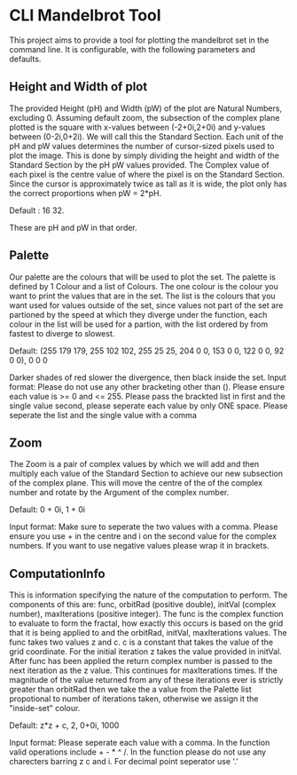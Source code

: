 # CLI Mandelbrot Tool

This project aims to provide a tool for plotting the mandelbrot set in the command line. 
It is configurable, with the following parameters and defaults.

Height and Width of plot
-------------------------------------
The provided Height (pH) and Width (pW) of the plot are Natural Numbers, excluding 0.
Assuming default zoom, the subsection of the complex plane plotted is the square with x-values between (-2+0i,2+0i)
and y-values between (0-2i,0+2i). We will call this the Standard Section. Each unit of the pH and pW values determines the number of cursor-sized pixels 
used to plot the image. This is done by simply dividing the height and width of the Standard Section by the pH pW values provided. 
The Complex value of each pixel is the centre value of where the pixel is on the Standard Section. Since the cursor is approximately twice as tall as it is wide,
the plot only has the correct proportions when pW = 2*pH.

Default : 16 32.

These are pH and pW in that order.
 
	
Palette
--------------------------------------
Our palette are the colours that will be used to plot the set. The palette is defined by 1 Colour and a list of Colours. The one colour is the colour you
want to print the values that are in the set. The list is the colours that you want used for values outside of the set, since values not part of the set are
partioned by the speed at which they diverge under the function, each colour in the list will be used for a partion, with the list ordered by from fastest to diverge 
to slowest.

Default: (255 179 179, 255 102 102, 255 25 25, 204 0 0, 153 0 0, 122 0 0, 92 0 0), 0 0 0
 
Darker shades of red slower the divergence, then black inside the set.
Input format: Please do not use any other bracketing other than (). Please ensure each value is >= 0 and <= 255. Please pass the brackted list in first and the single value second, please seperate each value by only ONE space. Please seperate the list and the single value with a comma	
   

Zoom
----------------------------------
The Zoom is a pair of complex values by which we will add and then multiply each value of the Standard Section to achieve our new subsection of the complex plane. This will move the centre of the 
of the complex number and rotate by the Argument of the complex number.
	
Default: 0 + 0i, 1 + 0i
 
Input format: Make sure to seperate the two values with a comma. Please ensure you use + in the centre and i on the second value for the complex numbers. If you want to use negative values please wrap it in brackets.
	

ComputationInfo
-------------------------------------
This is information specifying the nature of the computation to perform. The components of this are: func, orbitRad (positive double), initVal (complex number), maxIterations (positive integer). The func is the complex function to evaluate to form the fractal, how exactly this occurs is based on the grid that it is being applied to and the orbitRad, initVal, maxIterations values. The func takes two values z and c. c is a constant that takes the value of the grid coordinate. For the initial iteration z takes the value provided in initVal. After func has been applied the return complex number is passed to the next iteration as the z value. This continues for maxIterations times. If the magnitude of the value returned from any of these iterations ever is strictly greater than orbitRad then we take the a value from the Palette list propotional to number of iterations taken, otherwise we assign it the "inside-set" colour.

Default: z*z + c, 2, 0+0i, 1000
 
Input format: Please seperate each value with a comma. In the function valid operations include + - * ^ /. In the function please do not use any charecters barring z c and i. For decimal point seperator use '.'
